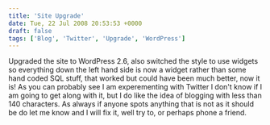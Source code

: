 ```yaml
---
title: 'Site Upgrade'
date: Tue, 22 Jul 2008 20:53:53 +0000
draft: false
tags: ['Blog', 'Twitter', 'Upgrade', 'WordPress']
---
```


Upgraded the site to WordPress 2.6, also switched the style to use widgets so everything down the left hand side is now a widget rather than some hand coded SQL stuff, that worked but could have been much better, now it is! As you can probably see I am experementing with Twitter I don't know if I am going to get along with it, but I do like the idea of blogging with less than 140 characters. As always if anyone spots anything that is not as it should be do let me know and I will fix it, well try to, or perhaps phone a friend.